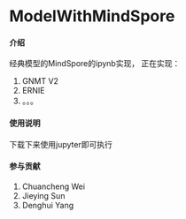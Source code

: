 # ModelWithMindSpore

#### 介绍
经典模型的MindSpore的ipynb实现，
正在实现：

1. GNMT V2
2. ERNIE
3. 。。。

#### 使用说明
下载下来使用jupyter即可执行

#### 参与贡献

1.  Chuancheng Wei
2.  Jieying Sun
3.  Denghui Yang